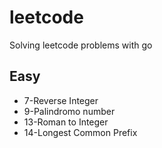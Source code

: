 # leetcode

Solving leetcode problems with go

## Easy

-   7-Reverse Integer
-   9-Palindromo number
-   13-Roman to Integer
-   14-Longest Common Prefix
